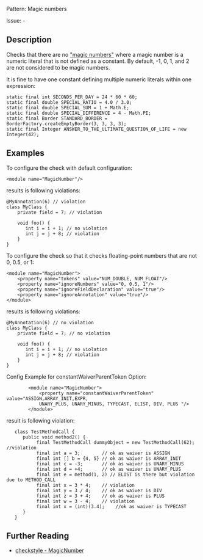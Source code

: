 Pattern: Magic numbers

Issue: -

## Description

Checks that there are no [ "magic numbers"](https://en.wikipedia.org/wiki/Magic_number_%28programming%29) where a magic number is a numeric literal that is not defined as a constant. By default, -1, 0, 1, and 2 are not considered to be magic numbers. 

It is fine to have one constant defining multiple numeric literals within one expression: 
    
    
    static final int SECONDS_PER_DAY = 24 * 60 * 60;
    static final double SPECIAL_RATIO = 4.0 / 3.0;
    static final double SPECIAL_SUM = 1 + Math.E;
    static final double SPECIAL_DIFFERENCE = 4 - Math.PI;
    static final Border STANDARD_BORDER = BorderFactory.createEmptyBorder(3, 3, 3, 3);
    static final Integer ANSWER_TO_THE_ULTIMATE_QUESTION_OF_LIFE = new Integer(42);
              

## Examples

To configure the check with default configuration: 
    
    
    <module name="MagicNumber"/>
            

results is following violations: 
    
    
    @MyAnnotation(6) // violation
    class MyClass {
        private field = 7; // violation
    
        void foo() {
           int i = i + 1; // no violation
           int j = j + 8; // violation
        }
    }
            

To configure the check so that it checks floating-point numbers that are not 0, 0.5, or 1: 
    
    
    <module name="MagicNumber">
        <property name="tokens" value="NUM_DOUBLE, NUM_FLOAT"/>
        <property name="ignoreNumbers" value="0, 0.5, 1"/>
        <property name="ignoreFieldDeclaration" value="true"/>
        <property name="ignoreAnnotation" value="true"/>
    </module>
            

results is following violations: 
    
    
    @MyAnnotation(6) // no violation
    class MyClass {
        private field = 7; // no violation
    
        void foo() {
           int i = i + 1; // no violation
           int j = j + 8; // violation
        }
    }
            

Config Example for constantWaiverParentToken Option: 
    
    
            <module name="MagicNumber">
                <property name="constantWaiverParentToken" value="ASSIGN,ARRAY_INIT,EXPR,
                UNARY_PLUS, UNARY_MINUS, TYPECAST, ELIST, DIV, PLUS "/>
            </module>
            

result is following violation:
    
    
       class TestMethodCall {
          public void method2() {
               final TestMethodCall dummyObject = new TestMethodCall(62);    //violation
               final int a = 3;        // ok as waiver is ASSIGN
               final int [] b = {4, 5} // ok as waiver is ARRAY_INIT
               final int c = -3;       // ok as waiver is UNARY_MINUS
               final int d = +4;       // ok as waiver is UNARY_PLUS
               final int e = method(1, 2) // ELIST is there but violation due to METHOD_CALL
               final int x = 3 * 4;    // violation
               final int y = 3 / 4;    // ok as waiver is DIV
               final int z = 3 + 4;    // ok as waiver is PLUS
               final int w = 3 - 4;    // violation
               final int x = (int)(3.4);    //ok as waiver is TYPECAST
          }
       }

## Further Reading

* [checkstyle - MagicNumber](http://checkstyle.sourceforge.net/config_coding.html#MagicNumber)